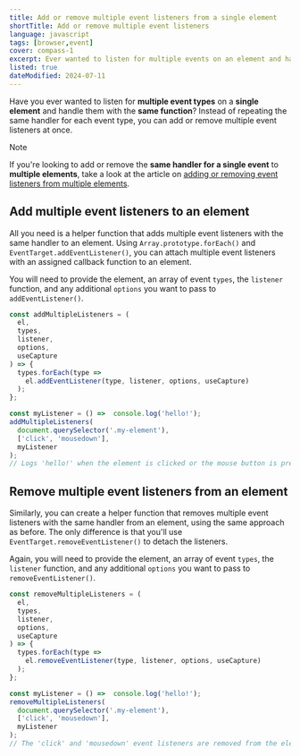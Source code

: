 ```yaml
---
title: Add or remove multiple event listeners from a single element
shortTitle: Add or remove multiple event listeners
language: javascript
tags: [browser,event]
cover: compass-1
excerpt: Ever wanted to listen for multiple events on an element and handle them with the same function? Here's how!
listed: true
dateModified: 2024-07-11
---
```


Have you ever wanted to listen for **multiple event types** on a **single element** and handle them with the **same function**? Instead of repeating the same handler for each event type, you can add or remove multiple event listeners at once.

> [!NOTE]
>
> If you're looking to add or remove the **same handler for a single event** to **multiple elements**, take a look at the article on [adding or removing event listeners from multiple elements](/js/s/add-remove-event-listener-multiple-elements).

## Add multiple event listeners to an element

All you need is a helper function that adds multiple event listeners with the same handler to an element. Using `Array.prototype.forEach()` and `EventTarget.addEventListener()`, you can attach multiple event listeners with an assigned callback function to an element.

You will need to provide the element, an array of event `types`, the `listener` function, and any additional `options` you want to pass to `addEventListener()`.

```js
const addMultipleListeners = (
  el,
  types,
  listener,
  options,
  useCapture
) => {
  types.forEach(type =>
    el.addEventListener(type, listener, options, useCapture)
  );
};

const myListener = () =>  console.log('hello!');
addMultipleListeners(
  document.querySelector('.my-element'),
  ['click', 'mousedown'],
  myListener
);
// Logs 'hello!' when the element is clicked or the mouse button is pressed
```

## Remove multiple event listeners from an element

Similarly, you can create a helper function that removes multiple event listeners with the same handler from an element, using the same approach as before. The only difference is that you'll use `EventTarget.removeEventListener()` to detach the listeners.

Again, you will need to provide the element, an array of event `types`, the `listener` function, and any additional `options` you want to pass to `removeEventListener()`.

```js
const removeMultipleListeners = (
  el,
  types,
  listener,
  options,
  useCapture
) => {
  types.forEach(type =>
    el.removeEventListener(type, listener, options, useCapture)
  );
};

const myListener = () =>  console.log('hello!');
removeMultipleListeners(
  document.querySelector('.my-element'),
  ['click', 'mousedown'],
  myListener
);
// The 'click' and 'mousedown' event listeners are removed from the element
```
